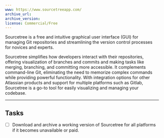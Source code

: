 ```yaml
---
www: https://www.sourcetreeapp.com/
archive_url: 
archive_version: 
license: Commercial/Free
---
```

Sourcetree is a free and intuitive graphical user interface (GUI) for managing Git repositories and streamlining the version control processes for novices and experts.

Sourcetree simplifies how developers interact with their repositories, offering visualization of branches and commits and making tasks like merging, branching, and committing more accessible. It complements command-line Git, eliminating the need to memorize complex commands while providing powerful functionality. With integration options for other Atlassian products and support for multiple platforms such as Gitlab, Sourcetree is a go-to tool for easily visualizing and managing your codebase.

---
## Tasks

- [ ] Download and archive a working version of Sourcetree for all platforms if it becomes unavailable or paid.